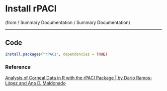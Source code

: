 # Install rPACI

(from / Summary Documentation / Summary Documentation)

____

## Code

```r
install.packages("rPACI", dependencies = TRUE)
```

### Reference

[Analysis of Corneal Data in R with the rPACI Package | by Darío Ramos-López and Ana D. Maldonado](https://journal.r-project.org/archive/2021/RJ-2021-099/RJ-2021-099.pdf)
